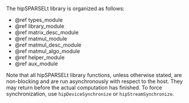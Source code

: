 The hipSPARSELt library is organized as follows:

* @ref types_module
* @ref library_module
* @ref matrix_desc_module
* @ref matmul_module
* @ref matmul_desc_module
* @ref matmul_algo_module
* @ref helper_module
* @ref aux_module

Note that all hipSPARSELt library functions, unless otherwise stated, are non-blocking and are run
asynchronously with respect to the host. They may return before the actual computation has finished.
To force synchronization, use `hipDeviceSynchronize` or `hipStreamSynchronize`.
